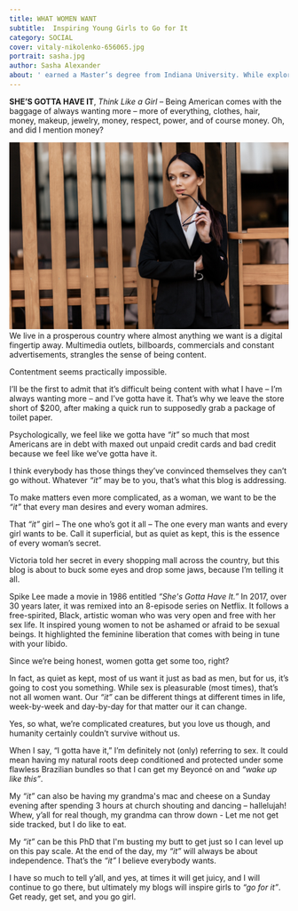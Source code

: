 ```yaml
---
title: WHAT WOMEN WANT
subtitle:  Inspiring Young Girls to Go for It
category: SOCIAL
cover: vitaly-nikolenko-656065.jpg
portrait: sasha.jpg
author: Sasha Alexander
about: ' earned a Master’s degree from Indiana University. While exploring career fields, she’s worked as a publicist, educator, personal assistant, community organizer and retail salesperson. She aims to help others reach their full potential.'
---
```


**SHE’S GOTTA HAVE IT**, *Think Like a Girl* – Being American comes with the baggage of always wanting more – more of everything, clothes, hair, money, makeup, jewelry, money, respect, power, and of course money. Oh, and did I mention money? 

![unsplash.com](./vitaly-nikolenko-656065.jpg)
We live in a prosperous country where almost anything we want is a digital fingertip away. Multimedia outlets, billboards, commercials and constant advertisements, strangles the sense of being content.

Contentment seems practically impossible.

I’ll be the first to admit that it’s difficult being content with what I have – I’m always wanting more – and I’ve gotta have it. That’s why we leave the store short of $200, after making a quick run to supposedly grab a package of toilet paper. 

Psychologically, we feel like we gotta have *“it”* so much that most Americans are in debt with maxed out unpaid credit cards and bad credit because we feel like we’ve gotta have it. 

I think everybody has those things they’ve convinced themselves they can’t go without.  Whatever *“it”* may be to you, that’s what this blog is addressing.

To make matters even more complicated, as a woman, we want to be the *“it”* that every man desires and every woman admires. 

That *“it”* girl – The one who’s got it all – The one every man wants and every girl wants to be. Call it superficial, but as quiet as kept, this is the essence of every woman’s secret.

Victoria told her secret in every shopping mall across the country, but this blog is about to buck some eyes and drop some jaws, because I’m telling it all. 

Spike Lee made a movie in 1986 entitled *“She's Gotta Have It.”* In 2017, over 30 years later, it was remixed into an 8-episode series on Netflix. It follows a free-spirited, Black, artistic woman who was very open and free with her sex life. It inspired young women to not be ashamed or afraid to be sexual beings. It highlighted the feminine liberation that comes with being in tune with your libido. 

Since we’re being honest, women gotta get some too, right? 

In fact, as quiet as kept, most of us want it just as bad as men, but for us, it’s going to cost you something. While sex is pleasurable (most times), that’s not all women want. Our *“it”* can be different things at different times in life, week-by-week and day-by-day for that matter our it can change.

Yes, so what, we’re complicated creatures, but you love us though, and humanity certainly couldn’t survive without us. 


When I say, “I gotta have it,” I’m definitely not (only) referring to sex. It could mean having my natural roots deep conditioned and protected under some flawless Brazilian bundles so that I can get my Beyoncé on and *“wake up like this”*. 

My *“it”* can also be having my grandma's mac and cheese on a Sunday evening after spending 3 hours at church shouting and dancing – hallelujah! Whew, y’all for real though, my grandma can throw down - Let me not get side tracked, but I do like to eat.

My *“it”* can be this PhD that I'm busting my butt to get just so I can level up on this pay scale. At the end of the day, my *“it”* will always be about independence.  That’s the *“it”* I believe everybody wants. 

I have so much to tell y’all, and yes, at times it will get juicy, and I will continue to go there, but ultimately my blogs will inspire girls to *“go for it”*. Get ready, get set, and you go girl.
